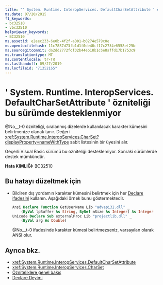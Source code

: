 ```yaml
---
title: "' System. Runtime. InteropServices. DefaultCharSetAttribute ' özniteliği bu sürümde desteklenmiyor"
ms.date: 07/20/2015
f1_keywords:
- bc32510
- vbc32510
helpviewer_keywords:
- BC32510
ms.assetid: e2eec233-6e0b-4f2f-a801-b0274e579c0e
ms.openlocfilehash: 11c7887d73fb1d1f0de40cf17c2734e6558ef25b
ms.sourcegitcommit: da2dd2772fcf32b44eb18b1cbe8affd17b1753c9
ms.translationtype: MT
ms.contentlocale: tr-TR
ms.lasthandoff: 09/27/2019
ms.locfileid: "71352165"
---
```

# <a name="attribute-systemruntimeinteropservicesdefaultcharsetattribute-is-not-supported-in-this-version"></a>' System. Runtime. InteropServices. DefaultCharSetAttribute ' özniteliği bu sürümde desteklenmiyor
@No__t-0 özniteliği, sıralanmış dizelerde kullanılacak karakter kümesini belirtmenize olanak tanır. Değeri <xref:System.Runtime.InteropServices.CharSet?displayProperty=nameWithType> sabit listesinin bir üyesini alır.  
  
 Geçerli Visual Basic sürümü bu özniteliği desteklemiyor. Sonraki sürümlerde destek mümkündür.  
  
 **Hata KIMLIĞI:** BC32510  
  
## <a name="to-correct-this-error"></a>Bu hatayı düzeltmek için  
  
- Bildiren dış yordamın karakter kümesini belirtmek için her [Declare ifadesini](../../visual-basic/language-reference/statements/declare-statement.md) kullanın. Aşağıdaki örnek bunu göstermektedir.  
  
    ```vb  
    Ansi Declare Function GetUserName Lib "advapi32.dll" _  
        (ByVal lpBuffer As String, ByRef nSize As Integer) As Integer  
    Unicode Declare Sub externalProc Lib "projectlib.dll" _  
        (ByVal arg As Double)  
    ```  
  
     @No__t-0 ifadesinde karakter kümesi belirtmezseniz, varsayılan olarak ANSI olur.  
  
## <a name="see-also"></a>Ayrıca bkz.

- <xref:System.Runtime.InteropServices.DefaultCharSetAttribute>
- <xref:System.Runtime.InteropServices.CharSet>
- [Özniteliklere genel bakış](../programming-guide/concepts/attributes/index.md)
- [Declare Deyimi](../../visual-basic/language-reference/statements/declare-statement.md)
